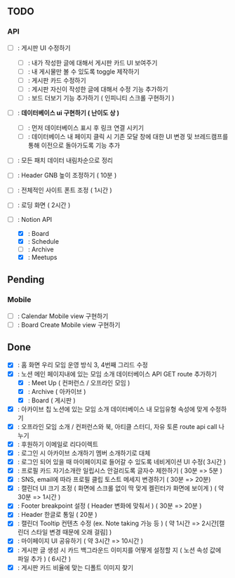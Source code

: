 ## TODO

### API

- [ ] : 게시판 UI 수정하기
  - [ ] : 내가 작성한 글에 대해서 게시판 카드 UI 보여주기
  - [ ] : 내 게시물만 볼 수 있도록 toggle 제작하기
  - [ ] : 게시판 카드 수정하기
  - [ ] : 게시판 자신이 작성한 글에 대해서 수정 기능 추가하기
  - [ ] : 보드 더보기 기능 추가하기 ( 인피니티 스크롤 구현하기 )
- [ ] : **데이터베이스 ui 구현하기 ( 난이도 상 )**
  - [ ] : 먼저 데이터베이스 표시 후 링크 연결 시키기
  - [ ] : 데이터베이스 내 페이지 클릭 시 기존 모달 창에 대한 UI 변경 및 브레드캠프를 통해 이전으로 돌아가도록 기능 추가
- [ ] : 모든 패치 데이터 내림차순으로 정리
- [ ] : Header GNB 높이 조정하기 ( 10분 )
- [ ] : 전체적인 사이트 폰트 조정 ( 1시간 )
- [ ] : 로딩 화면 ( 2시간 )

- [ ] : Notion API
  - [x] : Board
  - [x] : Schedule
  - [ ] : Archive
  - [x] : Meetups

## Pending

### Mobile

- [ ] : Calendar Mobile view 구현하기
- [ ] : Board Create Mobile view 구현하기

## Done

- [x] : 홈 화면 우리 모임 운영 방식 3, 4번째 그리드 수정
- [x] : 노션 메인 페이지내에 있는 모임 소개 데이터베이스 API GET route 추가하기
  - [x] : Meet Up ( 컨퍼런스 / 오프라인 모임 )
  - [x] : Archive ( 아카이브 )
  - [x] : Board ( 게시판 )
- [x] : 아카이브 칩 노션에 있는 모임 소개 데이터베이스 내 모임유형 속성에 맞게 수정하기
- [x] : 오프라인 모임 소개 / 컨퍼런스와 북, 아티클 스터디, 자유 토론 route api call 나누기
- [x] : 후원하기 이메일로 리다이렉트
- [x] : 로그인 시 아카이브 소개하기 멤버 소개하기로 대체
- [x] : 로그인 되어 있을 때 마이페이지로 들어갈 수 있도록 네비게이션 UI 수정( 3시간 )
- [x] : 프로필 카드 자기소개란 일립시스 안걸리도록 글자수 제한하기 ( 30분 => 5분 )
- [x] : SNS, email에 따라 프로필 클립 토스트 메세지 변경하기 ( 30분 => 20분)
- [x] : 캘린더 UI 크기 조정 ( 화면에 스크롤 없이 딱 맞게 켈린터가 화면에 보이게 ) ( 약 30분 => 1시간 )
- [x] : Footer breakpoint 설정 ( Header 변화에 맞춰서 ) ( 30분 => 20분 )
- [x] : Header 한글로 통일 ( 20분 )
- [x] : 캘린더 Tooltip 컨텐츠 수정 (ex. Note taking 가능 등 ) ( 약 1시간 => 2시간[캘린더 스타일 변경 때문에 오래 걸림] )
- [x] : 마이페이지 UI 공유하기 ( 약 3시간 => 10시간 )
- [x] : 게시판 글 생성 시 카드 백그라운드 이미지를 어떻게 설정할 지 ( 노션 속성 값에 파일 추가 ) ( 6시간 )
- [x] : 게시판 카드 비율에 맞는 디폴트 이미지 찾기
